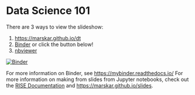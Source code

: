 # Data Science 101

There are 3 ways to view the slideshow:

1. https://marskar.github.io/dt
2. [Binder](https://mybinder.org/v2/gh/marskar/dt/master?filepath=index.ipynb) or click the button below!
3. [nbviewer](https://nbviewer.jupyter.org/format/slides/github/marskar/dt/blob/master/index.ipynb#/)

[![Binder](https://mybinder.org/badge_logo.svg)](https://mybinder.org/v2/gh/marskar/dt/master?filepath=index.ipynb)

For more information on Binder, see https://mybinder.readthedocs.io/
For more information on making from slides from Jupyter notebooks, check out the [RISE Documentation](https://damianavila.github.io/RISE/) and https://marskar.github.io/slides.

